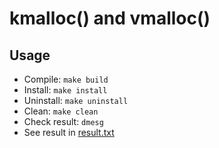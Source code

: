 # kmalloc() and vmalloc()

## Usage

- Compile: `make build`
- Install: `make install`
- Uninstall: `make uninstall`
- Clean: `make clean`
- Check result: `dmesg`
- See result in [result.txt](./result.txt)

